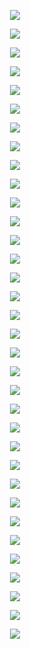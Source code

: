 
<p align="center">
	<img src="_data/01.jpg">
</p>

<p align="center">
	<img src="_data/02.jpg">
</p>

<p align="center">
	<img src="_data/03.jpg">
</p>

<p align="center">
	<img src="_data/04.jpg">
</p>

<p align="center">
	<img src="_data/05.jpg">
</p>

<p align="center">
	<img src="_data/06.jpg">
</p>

<p align="center">
	<img src="_data/07.jpg">
</p>

<p align="center">
	<img src="_data/08.jpg">
</p>

<p align="center">
	<img src="_data/09.jpg">
</p>

<p align="center">
	<img src="_data/10.jpg">
</p>

<p align="center">
	<img src="_data/11.jpg">
</p>

<p align="center">
	<img src="_data/12.jpg">
</p>

<p align="center">
	<img src="_data/13.jpg">
</p>

<p align="center">
	<img src="_data/14.jpg">
</p>

<p align="center">
	<img src="_data/15.jpg">
</p>

<p align="center">
	<img src="_data/16.jpg">
</p>

<p align="center">
	<img src="_data/17.jpg">
</p>

<p align="center">
	<img src="_data/18.jpg">
</p>

<p align="center">
	<img src="_data/19.jpg">
</p>

<p align="center">
	<img src="_data/20.jpg">
</p>

<p align="center">
	<img src="_data/21.jpg">
</p>

<p align="center">
	<img src="_data/22.jpg">
</p>

<p align="center">
	<img src="_data/23.jpg">
</p>

<p align="center">
	<img src="_data/24.jpg">
</p>

<p align="center">
	<img src="_data/25.jpg">
</p>

<p align="center">
	<img src="_data/26.jpg">
</p>

<p align="center">
	<img src="_data/27.jpg">
</p>

<p align="center">
	<img src="_data/28.jpg">
</p>

<p align="center">
	<img src="_data/29.jpg">
</p>

<p align="center">
	<img src="_data/30.jpg">
</p>

<p align="center">
	<img src="_data/31.jpg">
</p>

<p align="center">
	<img src="_data/32.jpg">
</p>

<p align="center">
	<img src="_data/33.jpg">
</p>

<p align="center">
	<img src="_data/34.jpg">
</p>
